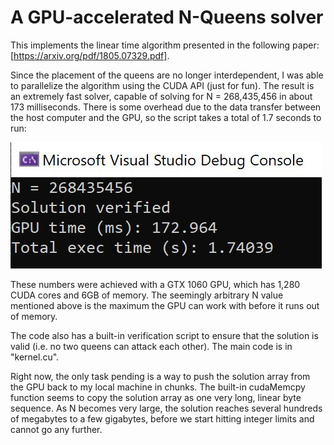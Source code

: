 # A GPU-accelerated N-Queens solver

This implements the linear time algorithm presented in the following paper:  
[https://arxiv.org/pdf/1805.07329.pdf].

Since the placement of the queens are no longer interdependent, I was able to parallelize the algorithm using the CUDA API (just for fun). The result is an extremely fast solver, capable of solving for N = 268,435,456 in about 173 milliseconds. There is some overhead due to the data transfer between the host computer and the GPU, so the script takes a total of 1.7 seconds to run:

![Screen Capture](screencap.JPG) 

These numbers were achieved with a GTX 1060 GPU, which has 1,280 CUDA cores and 6GB of memory. The seemingly arbitrary N value mentioned above is the maximum the GPU can work with before it runs out of memory.  

The code also has a built-in verification script to ensure that the solution is valid (i.e. no two queens can attack each other). The main code is in "kernel.cu".

Right now, the only task pending is a way to push the solution array from the GPU back to my local machine in chunks. The built-in cudaMemcpy function seems to copy the solution array as one very long, linear byte sequence. As N becomes very large, the solution reaches several hundreds of megabytes to a few gigabytes, before we start hitting integer limits and cannot go any further.  

 
